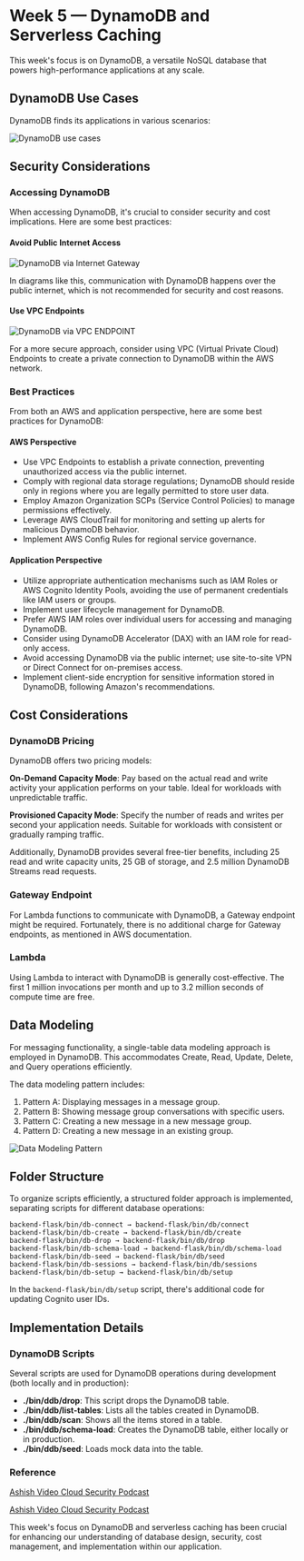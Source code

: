 # Week 5 — DynamoDB and Serverless Caching

This week's focus is on DynamoDB, a versatile NoSQL database that powers high-performance applications at any scale.

## DynamoDB Use Cases

DynamoDB finds its applications in various scenarios:

![DynamoDB use cases](https://cdn.sanity.io/images/hgftikht/production/f9381ef455f0c2a07601a6b55113c44e1acae538-2060x1150.png?w=1920&h=1072&fit=crop&fm=webp)

## Security Considerations

### Accessing DynamoDB

When accessing DynamoDB, it's crucial to consider security and cost implications. Here are some best practices:

#### Avoid Public Internet Access

![DynamoDB via Internet Gateway](https://docs.aws.amazon.com/images/amazondynamodb/latest/developerguide/images/ddb-no-vpc-endpoint.png)

In diagrams like this, communication with DynamoDB happens over the public internet, which is not recommended for security and cost reasons.

#### Use VPC Endpoints

![DynamoDB via VPC ENDPOINT](https://docs.aws.amazon.com/images/amazondynamodb/latest/developerguide/images/ddb-yes-vpc-endpoint.png)

For a more secure approach, consider using VPC (Virtual Private Cloud) Endpoints to create a private connection to DynamoDB within the AWS network.

### Best Practices

From both an AWS and application perspective, here are some best practices for DynamoDB:

#### AWS Perspective

- Use VPC Endpoints to establish a private connection, preventing unauthorized access via the public internet.
- Comply with regional data storage regulations; DynamoDB should reside only in regions where you are legally permitted to store user data.
- Employ Amazon Organization SCPs (Service Control Policies) to manage permissions effectively.
- Leverage AWS CloudTrail for monitoring and setting up alerts for malicious DynamoDB behavior.
- Implement AWS Config Rules for regional service governance.

#### Application Perspective

- Utilize appropriate authentication mechanisms such as IAM Roles or AWS Cognito Identity Pools, avoiding the use of permanent credentials like IAM users or groups.
- Implement user lifecycle management for DynamoDB.
- Prefer AWS IAM roles over individual users for accessing and managing DynamoDB.
- Consider using DynamoDB Accelerator (DAX) with an IAM role for read-only access.
- Avoid accessing DynamoDB via the public internet; use site-to-site VPN or Direct Connect for on-premises access.
- Implement client-side encryption for sensitive information stored in DynamoDB, following Amazon's recommendations.

## Cost Considerations

### DynamoDB Pricing

DynamoDB offers two pricing models:

**On-Demand Capacity Mode**: Pay based on the actual read and write activity your application performs on your table. Ideal for workloads with unpredictable traffic.

**Provisioned Capacity Mode**: Specify the number of reads and writes per second your application needs. Suitable for workloads with consistent or gradually ramping traffic.

Additionally, DynamoDB provides several free-tier benefits, including 25 read and write capacity units, 25 GB of storage, and 2.5 million DynamoDB Streams read requests.

### Gateway Endpoint

For Lambda functions to communicate with DynamoDB, a Gateway endpoint might be required. Fortunately, there is no additional charge for Gateway endpoints, as mentioned in AWS documentation.

### Lambda

Using Lambda to interact with DynamoDB is generally cost-effective. The first 1 million invocations per month and up to 3.2 million seconds of compute time are free.

## Data Modeling

For messaging functionality, a single-table data modeling approach is employed in DynamoDB. This accommodates Create, Read, Update, Delete, and Query operations efficiently.

The data modeling pattern includes:

1. Pattern A: Displaying messages in a message group.
2. Pattern B: Showing message group conversations with specific users.
3. Pattern C: Creating a new message in a new message group.
4. Pattern D: Creating a new message in an existing group.

![Data Modeling Pattern](https://github.com/dontworryjohn/aws-bootcamp-cruddur-2023/blob/main/images/message%20pattern.jpeg)

## Folder Structure

To organize scripts efficiently, a structured folder approach is implemented, separating scripts for different database operations:

```
backend-flask/bin/db-connect → backend-flask/bin/db/connect
backend-flask/bin/db-create → backend-flask/bin/db/create
backend-flask/bin/db-drop → backend-flask/bin/db/drop
backend-flask/bin/db-schema-load → backend-flask/bin/db/schema-load
backend-flask/bin/db-seed → backend-flask/bin/db/seed
backend-flask/bin/db-sessions → backend-flask/bin/db/sessions
backend-flask/bin/db-setup → backend-flask/bin/db/setup
```

In the `backend-flask/bin/db/setup` script, there's additional code for updating Cognito user IDs.

## Implementation Details

### DynamoDB Scripts

Several scripts are used for DynamoDB operations during development (both locally and in production):

- **./bin/ddb/drop**: This script drops the DynamoDB table.
- **./bin/ddb/list-tables**: Lists all the tables created in DynamoDB.
- **./bin/ddb/scan**: Shows all the items stored in a table.
- **./bin/ddb/schema-load**: Creates the DynamoDB table, either locally or in production.
- **./bin/ddb/seed**: Loads mock data into the table.
















### Reference
[Ashish Video Cloud Security Podcast](https://www.youtube.com/watch?v=zz2FQAk1I28&list=PLBfufR7vyJJ7k25byhRXJldB5AiwgNnWv&index=58)

[Ashish Video Cloud Security Podcast](https://www.youtube.com/watch?v=MzVCEViI8Gg&list=PLBfufR7vyJJ7k25byhRXJldB5AiwgNnWv&index=70)

This week's focus on DynamoDB and serverless caching has been crucial for enhancing our understanding of database design, security, cost management, and implementation within our application.
